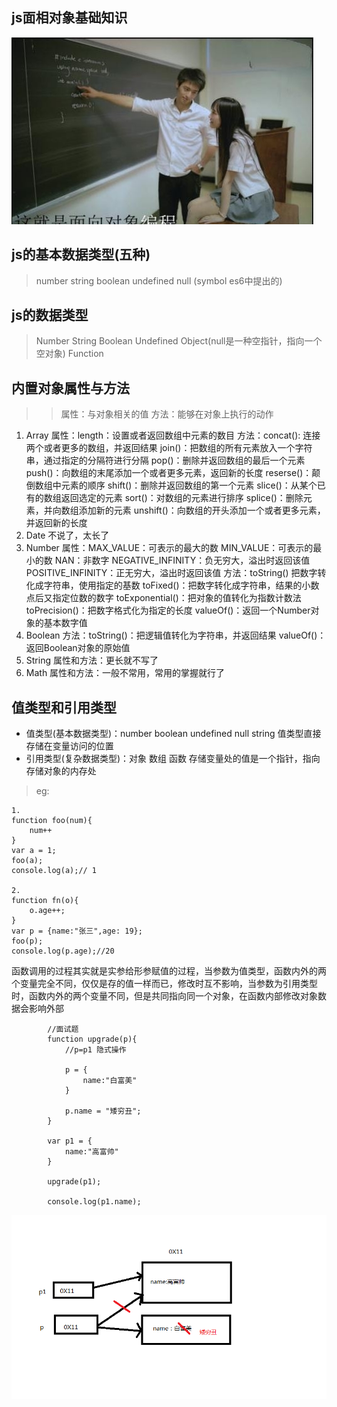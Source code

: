 ## js面相对象基础知识
![这就是面向对象编程](https://github.com/Small-inn/JavaScript-HightOrder/blob/master/img/oo.JPEG)

## js的基本数据类型(五种)
> number string boolean undefined null (symbol es6中提出的)
## js的数据类型
> Number String Boolean Undefined Object(null是一种空指针，指向一个空对象) Function 

## 内置对象属性与方法
>> 属性：与对象相关的值
>> 方法：能够在对象上执行的动作
1. Array
    属性：length：设置或者返回数组中元素的数目
    方法：concat(): 连接两个或者更多的数组，并返回结果
         join()：把数组的所有元素放入一个字符串，通过指定的分隔符进行分隔
         pop()：删除并返回数组的最后一个元素
         push()：向数组的末尾添加一个或者更多元素，返回新的长度
         reserse()：颠倒数组中元素的顺序
         shift()：删除并返回数组的第一个元素
         slice()：从某个已有的数组返回选定的元素
         sort()：对数组的元素进行排序
         splice()：删除元素，并向数组添加新的元素
         unshift()：向数组的开头添加一个或者更多元素，并返回新的长度
2. Date
    不说了，太长了
3. Number
    属性：MAX_VALUE：可表示的最大的数
         MIN_VALUE：可表示的最小的数
         NAN：非数字
         NEGATIVE_INFINITY：负无穷大，溢出时返回该值
         POSITIVE_INFINITY：正无穷大，溢出时返回该值
    方法：toString() 把数字转化成字符串，使用指定的基数
         toFixed()：把数字转化成字符串，结果的小数点后又指定位数的数字
         toExponential()：把对象的值转化为指数计数法
         toPrecision()：把数字格式化为指定的长度
         valueOf()：返回一个Number对象的基本数字值
4. Boolean
    方法：toString()：把逻辑值转化为字符串，并返回结果
         valueOf()：返回Boolean对象的原始值
5. String
    属性和方法：更长就不写了
6. Math
    属性和方法：一般不常用，常用的掌握就行了
## 值类型和引用类型
* 值类型(基本数据类型)：number boolean undefined null string 值类型直接存储在变量访问的位置
* 引用类型(复杂数据类型)：对象 数组 函数 存储变量处的值是一个指针，指向存储对象的内存处

> eg: 
```
1.
function foo(num){
    num++ 
} 
var a = 1;
foo(a);
console.log(a);// 1

2.
function fn(o){
    o.age++;
}
var p = {name:"张三",age: 19};
foo(p);
console.log(p.age);//20

```
<p>
  函数调用的过程其实就是实参给形参赋值的过程，当参数为值类型，函数内外的两个变量完全不同，仅仅是存的值一样而已，修改时互不影响，当参数为引用类型时，函数内外的两个变量不同，但是共同指向同一个对象，在函数内部修改对象数据会影响外部
</p>

```
        //面试题
        function upgrade(p){
            //p=p1 隐式操作

            p = {
                name:"白富美"
            }

            p.name = "矮穷丑";
        }

        var p1 = {
            name:"高富帅"
        }

        upgrade(p1);

        console.log(p1.name);
```

![图解](https://github.com/Small-inn/JavaScript-HightOrder/blob/master/img/%E7%B1%BB%E5%9E%8B%E8%B5%8B%E5%80%BC%E9%9D%A2%E8%AF%95%E9%A2%98.png)

    